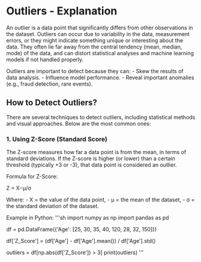 # Outliers - Explanation

An outlier is a data point that significantly differs from other observations in the dataset.
Outliers can occur due to variability in the data, measurement errors, or they might indicate something 
unique or interesting about the data. They often lie far away from the central tendency (mean, median, mode) 
of the data, and can distort statistical analyses and machine learning models if not handled properly.

Outliers are important to detect because they can:
    - Skew the results of data analysis.
    - Influence model performance.
    - Reveal important anomalies (e.g., fraud detection, rare events).

## How to Detect Outliers?

There are several techniques to detect outliers, including statistical methods and visual approaches. Below are the most common ones:

### 1. Using Z-Score (Standard Score)

The Z-score measures how far a data point is from the mean, in terms of standard deviations. If the Z-score is higher (or lower) than a certain threshold (typically +3 or -3), that data point is considered an outlier.

Formula for Z-Score:

Z = X−μ/σ

​Where:
    - X = the value of the data point,
    - μ = the mean of the dataset,
    - σ = the standard deviation of the dataset.

Example in Python:
'''sh
import numpy as np
import pandas as pd

df = pd.DataFrame({'Age': [25, 30, 35, 40, 120, 28, 32, 150]})

df['Z_Score'] = (df['Age'] - df['Age'].mean()) / df['Age'].std()

outliers = df[np.abs(df['Z_Score']) > 3]
print(outliers)
'''
